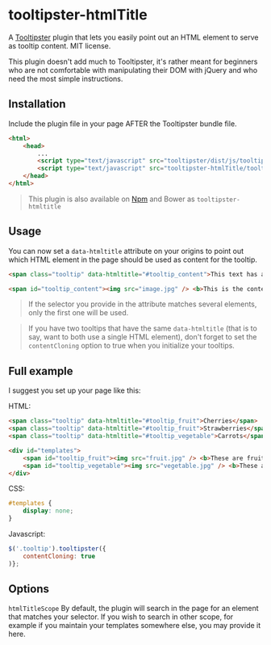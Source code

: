 # tooltipster-htmlTitle

A [Tooltipster](http://iamceege.github.io/tooltipster/) plugin that lets you easily point out an HTML element to serve as tooltip content. MIT license.

This plugin doesn't add much to Tooltipster, it's rather meant for beginners who are not comfortable with manipulating their DOM with jQuery and who need the most simple instructions.

Installation
------------

Include the plugin file in your page AFTER the Tooltipster bundle file.

```html
<html>
    <head>
        ...
        <script type="text/javascript" src="tooltipster/dist/js/tooltipster.bundle.min.js"></script>
        <script type="text/javascript" src="tooltipster-htmlTitle/tooltipster-htmlTitle.min.js"></script>
    </head>
</html>
```

> This plugin is also available on [Npm](https://www.npmjs.com/package/tooltipster-htmltitle) and Bower as `tooltipster-htmltitle`

Usage
-----

You can now set a `data-htmltitle` attribute on your origins to point out which HTML element in the page should be used as content for the tooltip.

```html
<span class="tooltip" data-htmltitle="#tooltip_content">This text has a tooltip when you hover over it</span>

<span id="tooltip_content"><img src="image.jpg" /> <b>This is the content of my tooltip!</b></span>
```

> If the selector you provide in the attribute matches several elements, only the first one will be used.  

<!-- -->
> If you have two tooltips that have the same `data-htmltitle` (that is to say, want to both use a single HTML element), don't forget to set the `contentCloning` option to true when you initialize your tooltips.

Full example
------------

I suggest you set up your page like this:

HTML:
```html
<span class="tooltip" data-htmltitle="#tooltip_fruit">Cherries</span>
<span class="tooltip" data-htmltitle="#tooltip_fruit">Strawberries</span>
<span class="tooltip" data-htmltitle="#tooltip_vegetable">Carrots</span>

<div id="templates">
    <span id="tooltip_fruit"><img src="fruit.jpg" /> <b>These are fruit!</b></span>
    <span id="tooltip_vegetable"><img src="vegetable.jpg" /> <b>These are vegetables!</b></span>
</div>
```

CSS:
```css
#templates {
    display: none;
}
```

Javascript:
```javascript
$('.tooltip').tooltipster({
    contentCloning: true
)};
```

Options
-------

`htmlTitleScope` By default, the plugin will search in the page for an element that matches your selector. If you wish to search in other scope, for example if you maintain your templates somewhere else, you may provide it here.